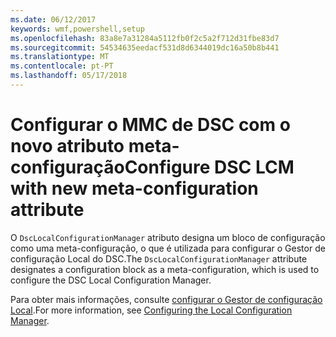 ```yaml
---
ms.date: 06/12/2017
keywords: wmf,powershell,setup
ms.openlocfilehash: 83a8e7a31284a5112fb0f2c5a2f712d31fbe83d7
ms.sourcegitcommit: 54534635eedacf531d8d6344019dc16a50b8b441
ms.translationtype: MT
ms.contentlocale: pt-PT
ms.lasthandoff: 05/17/2018
---
```

# <a name="configure-dsc-lcm-with-new-meta-configuration-attribute"></a><span data-ttu-id="0cb53-102">Configurar o MMC de DSC com o novo atributo meta-configuração</span><span class="sxs-lookup"><span data-stu-id="0cb53-102">Configure DSC LCM with new meta-configuration attribute</span></span>

<span data-ttu-id="0cb53-103">O `DscLocalConfigurationManager` atributo designa um bloco de configuração como uma meta-configuração, o que é utilizada para configurar o Gestor de configuração Local do DSC.</span><span class="sxs-lookup"><span data-stu-id="0cb53-103">The `DscLocalConfigurationManager` attribute designates a configuration block as a meta-configuration, which is used to configure the DSC Local Configuration Manager.</span></span>

<span data-ttu-id="0cb53-104">Para obter mais informações, consulte [configurar o Gestor de configuração Local](https://msdn.microsoft.com/powershell/dsc/metaconfig).</span><span class="sxs-lookup"><span data-stu-id="0cb53-104">For more information, see [Configuring the Local Configuration Manager](https://msdn.microsoft.com/powershell/dsc/metaconfig).</span></span>
